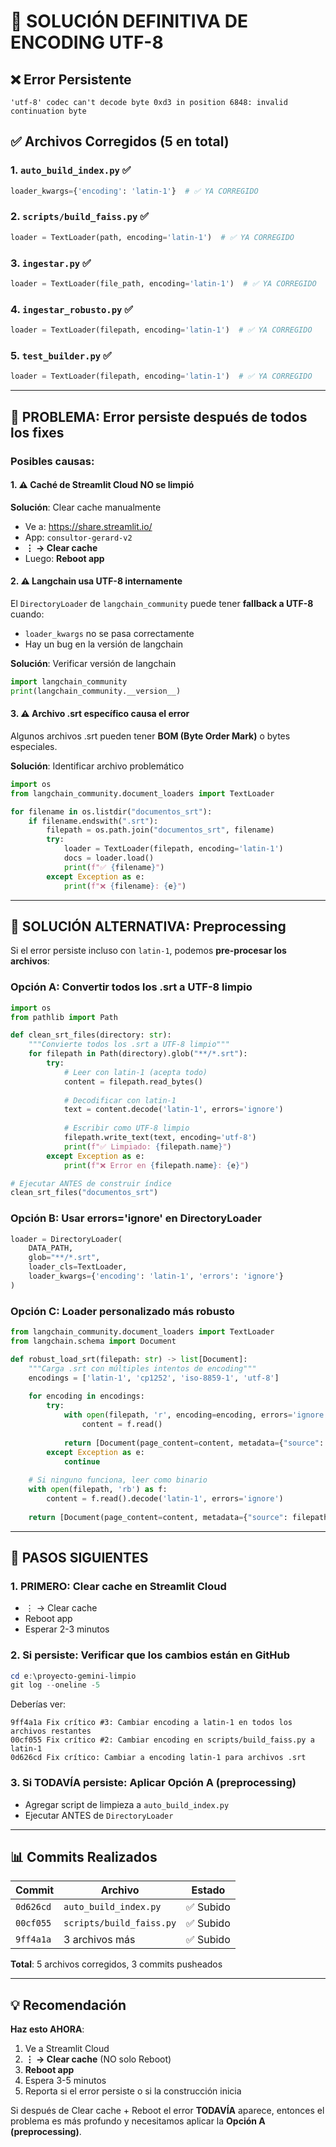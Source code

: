 # 🎯 SOLUCIÓN DEFINITIVA DE ENCODING UTF-8

## ❌ Error Persistente
```
'utf-8' codec can't decode byte 0xd3 in position 6848: invalid continuation byte
```

## ✅ Archivos Corregidos (5 en total)

### 1. `auto_build_index.py` ✅
```python
loader_kwargs={'encoding': 'latin-1'}  # ✅ YA CORREGIDO
```

### 2. `scripts/build_faiss.py` ✅
```python
loader = TextLoader(path, encoding='latin-1')  # ✅ YA CORREGIDO
```

### 3. `ingestar.py` ✅
```python
loader = TextLoader(file_path, encoding='latin-1')  # ✅ YA CORREGIDO
```

### 4. `ingestar_robusto.py` ✅
```python
loader = TextLoader(filepath, encoding='latin-1')  # ✅ YA CORREGIDO
```

### 5. `test_builder.py` ✅
```python
loader = TextLoader(filepath, encoding='latin-1')  # ✅ YA CORREGIDO
```

---

## 🔴 PROBLEMA: Error persiste después de todos los fixes

### Posibles causas:

#### 1. ⚠️ Caché de Streamlit Cloud NO se limpió
**Solución**: Clear cache manualmente
- Ve a: https://share.streamlit.io/
- App: `consultor-gerard-v2`
- **⋮ → Clear cache** 
- Luego: **Reboot app**

#### 2. ⚠️ Langchain usa UTF-8 internamente
El `DirectoryLoader` de `langchain_community` puede tener **fallback a UTF-8** cuando:
- `loader_kwargs` no se pasa correctamente
- Hay un bug en la versión de langchain

**Solución**: Verificar versión de langchain
```python
import langchain_community
print(langchain_community.__version__)
```

#### 3. ⚠️ Archivo .srt específico causa el error
Algunos archivos .srt pueden tener **BOM (Byte Order Mark)** o bytes especiales.

**Solución**: Identificar archivo problemático
```python
import os
from langchain_community.document_loaders import TextLoader

for filename in os.listdir("documentos_srt"):
    if filename.endswith(".srt"):
        filepath = os.path.join("documentos_srt", filename)
        try:
            loader = TextLoader(filepath, encoding='latin-1')
            docs = loader.load()
            print(f"✅ {filename}")
        except Exception as e:
            print(f"❌ {filename}: {e}")
```

---

## 🔧 SOLUCIÓN ALTERNATIVA: Preprocessing

Si el error persiste incluso con `latin-1`, podemos **pre-procesar los archivos**:

### Opción A: Convertir todos los .srt a UTF-8 limpio
```python
import os
from pathlib import Path

def clean_srt_files(directory: str):
    """Convierte todos los .srt a UTF-8 limpio"""
    for filepath in Path(directory).glob("**/*.srt"):
        try:
            # Leer con latin-1 (acepta todo)
            content = filepath.read_bytes()
            
            # Decodificar con latin-1
            text = content.decode('latin-1', errors='ignore')
            
            # Escribir como UTF-8 limpio
            filepath.write_text(text, encoding='utf-8')
            print(f"✅ Limpiado: {filepath.name}")
        except Exception as e:
            print(f"❌ Error en {filepath.name}: {e}")

# Ejecutar ANTES de construir índice
clean_srt_files("documentos_srt")
```

### Opción B: Usar errors='ignore' en DirectoryLoader
```python
loader = DirectoryLoader(
    DATA_PATH,
    glob="**/*.srt",
    loader_cls=TextLoader,
    loader_kwargs={'encoding': 'latin-1', 'errors': 'ignore'}
)
```

### Opción C: Loader personalizado más robusto
```python
from langchain_community.document_loaders import TextLoader
from langchain.schema import Document

def robust_load_srt(filepath: str) -> list[Document]:
    """Carga .srt con múltiples intentos de encoding"""
    encodings = ['latin-1', 'cp1252', 'iso-8859-1', 'utf-8']
    
    for encoding in encodings:
        try:
            with open(filepath, 'r', encoding=encoding, errors='ignore') as f:
                content = f.read()
            
            return [Document(page_content=content, metadata={"source": filepath})]
        except Exception as e:
            continue
    
    # Si ninguno funciona, leer como binario
    with open(filepath, 'rb') as f:
        content = f.read().decode('latin-1', errors='ignore')
    
    return [Document(page_content=content, metadata={"source": filepath})]
```

---

## 🚀 PASOS SIGUIENTES

### 1. **PRIMERO**: Clear cache en Streamlit Cloud
   - ⋮ → Clear cache
   - Reboot app
   - Esperar 2-3 minutos

### 2. **Si persiste**: Verificar que los cambios están en GitHub
```powershell
cd e:\proyecto-gemini-limpio
git log --oneline -5
```

Deberías ver:
```
9ff4a1a Fix crítico #3: Cambiar encoding a latin-1 en todos los archivos restantes
00cf055 Fix crítico #2: Cambiar encoding en scripts/build_faiss.py a latin-1
0d626cd Fix crítico: Cambiar a encoding latin-1 para archivos .srt
```

### 3. **Si TODAVÍA persiste**: Aplicar Opción A (preprocessing)
   - Agregar script de limpieza a `auto_build_index.py`
   - Ejecutar ANTES de `DirectoryLoader`

---

## 📊 Commits Realizados

| Commit | Archivo | Estado |
|--------|---------|--------|
| `0d626cd` | `auto_build_index.py` | ✅ Subido |
| `00cf055` | `scripts/build_faiss.py` | ✅ Subido |
| `9ff4a1a` | 3 archivos más | ✅ Subido |

**Total**: 5 archivos corregidos, 3 commits pusheados

---

## 💡 Recomendación

**Haz esto AHORA**:
1. Ve a Streamlit Cloud
2. **⋮ → Clear cache** (NO solo Reboot)
3. **Reboot app**
4. Espera 3-5 minutos
5. Reporta si el error persiste o si la construcción inicia

Si después de Clear cache + Reboot el error **TODAVÍA** aparece, entonces el problema es más profundo y necesitamos aplicar la **Opción A (preprocessing)**.
